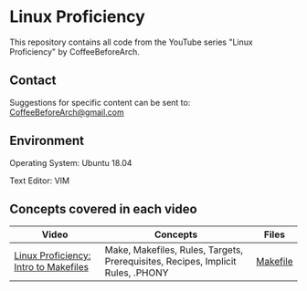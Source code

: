 # Linux Proficiency
This repository contains all code from the YouTube series "Linux Proficiency" by CoffeeBeforeArch.

## Contact

Suggestions for specific content can be sent to: CoffeeBeforeArch@gmail.com

## Environment 
Operating System: Ubuntu 18.04

Text Editor: VIM

## Concepts covered in each video
| Video | Concepts | Files |
| ----- | -------- | ----- |
|<a href=https://youtu.be/XXenyBgYZ3U>Linux Proficiency: Intro to Makefiles</a> | Make, Makefiles, Rules, Targets, Prerequisites, Recipes, Implicit Rules, .PHONY | <a href=https://github.com/CoffeeBeforeArch/linux_proficiency/blob/master/make_and_makefiles/classes_intro/Makefile>Makefile</a>
